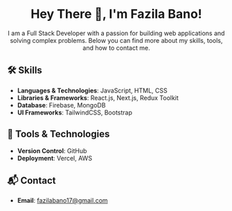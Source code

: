 
  <h1 align="center"> Hey There 👋, I'm Fazila Bano!</h1>

<p align="center">
  I am a Full Stack Developer with a passion for building web applications and solving complex problems. Below you can find more about my skills, tools, and how to contact me.
</p>

## 🛠 Skills

- **Languages & Technologies**: JavaScript, HTML, CSS
- **Libraries & Frameworks**: React.js, Next.js, Redux Toolkit
- **Database**: Firebase, MongoDB
- **UI Frameworks**: TailwindCSS, Bootstrap

## 🔧 Tools & Technologies

- **Version Control**: GitHub
- **Deployment**: Vercel, AWS

## 📬 Contact

- **Email**: [fazilabano17@gmail.com](mailto:fazilabano17@gmail.com)
